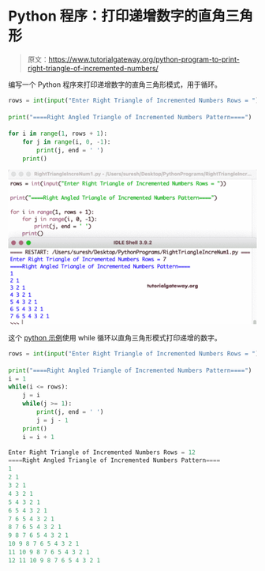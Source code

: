 # Python 程序：打印递增数字的直角三角形

> 原文：<https://www.tutorialgateway.org/python-program-to-print-right-triangle-of-incremented-numbers/>

编写一个 Python 程序来打印递增数字的直角三角形模式，用于循环。

```py
rows = int(input("Enter Right Triangle of Incremented Numbers Rows = "))

print("====Right Angled Triangle of Incremented Numbers Pattern====")

for i in range(1, rows + 1):
    for j in range(i, 0, -1):
        print(j, end = ' ') 
    print()
```

![Python Program to Print Right Triangle of Incremented Numbers](img/5d00769df3075c92e75acaa923749e83.png)

这个 [python 示例](https://www.tutorialgateway.org/python-programming-examples/)使用 while 循环以直角三角形模式打印递增的数字。

```py
rows = int(input("Enter Right Triangle of Incremented Numbers Rows = "))

print("====Right Angled Triangle of Incremented Numbers Pattern====")
i = 1
while(i <= rows):
    j = i
    while(j >= 1):
        print(j, end = ' ')
        j = j - 1
    print()
    i = i + 1
```

```py
Enter Right Triangle of Incremented Numbers Rows = 12
====Right Angled Triangle of Incremented Numbers Pattern====
1 
2 1 
3 2 1 
4 3 2 1 
5 4 3 2 1 
6 5 4 3 2 1 
7 6 5 4 3 2 1 
8 7 6 5 4 3 2 1 
9 8 7 6 5 4 3 2 1 
10 9 8 7 6 5 4 3 2 1 
11 10 9 8 7 6 5 4 3 2 1 
12 11 10 9 8 7 6 5 4 3 2 1 
```